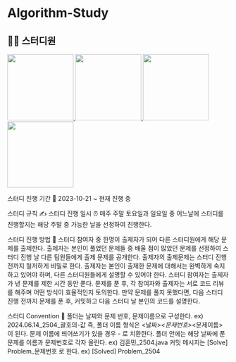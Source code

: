 # Algorithm-Study

## 🙋‍♂️ 스터디원

<p>
<a href="https://github.com/LuBly">
  <img src="https://github.com/LuBly.png" width="150">
</a>
<a href="https://github.com/mwomwo1">
  <img src="https://github.com/mwomwo1.png" width="150">
</a>
<a href="https://github.com/JeongEunJi1127">
  <img src="https://github.com/JeongEunJi1127.png" width="150">
</a>
<a href="https://github.com/seungdo1234">
  <img src="https://github.com/seungdo1234.png" width="150">
</a>
</p>

스터디 진행 기간 📅
2023-10-21 ~ 현재 진행 중

스터디 규칙 ✍
스터디 진행 일시 ⏰
매주 주말
토요일과 일요일 중 어느날에 스터디를 진행할지는 해당 주말 중 가능한 날을 선정하여 진행한다.

스터디 진행 방법 🥊
스터디 참여자 중 한명이 출제자가 되어 다른 스터디원에게 해당 문제를 출제한다.
출제자는 본인이 풀었던 문제들 중 배울 점이 많았던 문제를 선정하여 스터디 진행 날 다른 팀원들에게 출제 문제를 공개한다.
출제자의 출제문제는 스터디 진행 전까지 철저하게 비밀로 한다.
출제자는 본인이 출제한 문제에 대해서는 완벽하게 숙지하고 있어야 하며, 다른 스터디원들에게 설명할 수 있어야 한다.
스터디 참여자는 출제자가 낸 문제를 제한 시간 동안 푼다.
문제를 푼 후, 각 참여자와 출제자는 서로 코드 리뷰를 해주며 어떤 방식이 효율적인지 토의한다.
만약 문제를 풀지 못했다면, 다음 스터디 진행 전까지 문제를 푼 후, 커밋하고 다음 스터디 날 본인의 코드를 설명한다.

스터디 Convention 📣
폴더는 날짜와 문제 번호, 문제이름으로 구성한다.
ex) 2024.06.14_2504_괄호의-값
즉, 폴더 이름 형식은 <날짜>_<문제번호>_<문제이름> 이 된다. 문제 이름에 띄어쓰기가 있을 경우 - 로 치환한다.
폴더 안에는 해당 날짜에 푼 문제를 이름과 문제번호로 각자 올린다.
ex) 김훈민_2504.java
커밋 메시지는 [Solve] Problem_문제번호 로 한다.
ex) [Solved] Problem_2504
